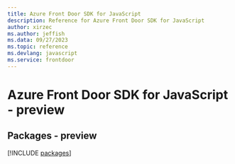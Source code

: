 ```yaml
---
title: Azure Front Door SDK for JavaScript
description: Reference for Azure Front Door SDK for JavaScript
author: xirzec
ms.author: jeffish
ms.data: 09/27/2023
ms.topic: reference
ms.devlang: javascript
ms.service: frontdoor
---
```

# Azure Front Door SDK for JavaScript - preview
## Packages - preview
[!INCLUDE [packages](front-door-index.md)]